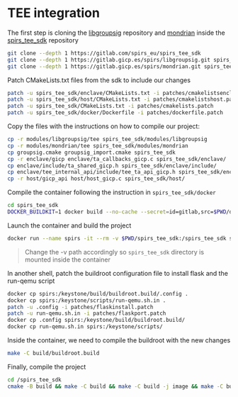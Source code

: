 # TEE integration
The first step is cloning the
[libgroupsig](https://gitlab.gicp.es/spirs/libgroupsig.git) repository and
[mondrian](https://gitlab.gicp.es/spirs/mondrian.git)
inside the [spirs_tee_sdk](https://gitlab.com/spirs_eu/spirs_tee_sdk) repository

```bash
git clone --depth 1 https://gitlab.com/spirs_eu/spirs_tee_sdk
git clone --depth 1 https://gitlab.gicp.es/spirs/libgroupsig.git spirs_tee_sdk/modules/libgroupsig
git clone --depth 1 https://gitlab.gicp.es/spirs/mondrian.git spirs_tee_sdk/modules/mondrian
```

Patch CMakeLists.txt files from the sdk to include our changes

```bash
patch -u spirs_tee_sdk/enclave/CMakeLists.txt -i patches/cmakelistsenclave.patch
patch -u spirs_tee_sdk/host/CMakeLists.txt -i patches/cmakelistshost.patch
patch -u spirs_tee_sdk/CMakeLists.txt -i patches/cmakelists.patch
patch -u spirs_tee_sdk/docker/Dockerfile -i patches/dockerfile.patch
```

Copy the files with the instructions on how to compile our project:

```bash
cp -r modules/libgroupsig/tee spirs_tee_sdk/modules/libgroupsig
cp -r modules/mondrian/tee spirs_tee_sdk/modules/mondrian
cp groupsig.cmake groupsig_import.cmake spirs_tee_sdk
cp -r enclave/gicp enclave/ta_callbacks_gicp.c spirs_tee_sdk/enclave/
cp enclave/include/ta_shared_gicp.h spirs_tee_sdk/enclave/include/
cp enclave/tee_internal_api/include/tee_ta_api_gicp.h spirs_tee_sdk/enclave/tee_internal_api/include/
cp -r host/gicp_api host/host_gicp.c spirs_tee_sdk/host/
```

Compile the container following the instruction in `spirs_tee_sdk/docker`

```bash
cd spirs_tee_sdk
DOCKER_BUILDKIT=1 docker build --no-cache --secret=id=gitlab,src=$PWD/docker/token -f docker/Dockerfile -t spirs_keystone:22.04 .
```

Launch the container and build the project

```bash
docker run --name spirs -it --rm -v $PWD/spirs_tee_sdk:/spirs_tee_sdk spirs_keystone:22.04
```

> Change the -v path accordingly so `spirs_tee_sdk` directory is mounted inside the container

In another shell, patch the buildroot configuration file to install flask and the run-qemu script

```bash
docker cp spirs:/keystone/build/buildroot.build/.config .
docker cp spirs:/keystone/scripts/run-qemu.sh.in .
patch -u .config -i patches/flaskinstall.patch
patch -u run-qemu.sh.in -i patches/flaskport.patch
docker cp .config spirs:/keystone/build/buildroot.build/
docker cp run-qemu.sh.in spirs:/keystone/scripts/
```

Inside the container, we need to compile the buildroot with the new changes

```bash
make -C build/buildroot.build
```

Finally, compile the project

```bash
cd /spirs_tee_sdk
cmake -B build && make -C build && make -C build -j image && make -C build -j qemu
```
